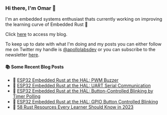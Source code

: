 ### Hi there, I'm Omar 👋

I'm an embedded systems enthusiast thats currently working on improving the learning curve of Embedded Rust 🦀

Click [here](https://apollolabsblog.hashnode.dev/) to access my blog.

To keep up to date with what I'm doing and my posts you can either follow me on Twitter my handle is [@apollolabsdev](https://twitter.com/apollolabsbin) or you can subscribe to the newsletter [here](http://subscribepage.io/apollolabsnewsletter).

<!--
**apollolabsdev/apollolabsdev** is a ✨ _special_ ✨ repository because its `README.md` (this file) appears on your GitHub profile.

Here are some ideas to get you started:

- 🔭 I’m currently working on ...
- 🌱 I’m currently learning ...
- 👯 I’m looking to collaborate on ...
- 🤔 I’m looking for help with ...
- 💬 Ask me about ...
- 📫 How to reach me: ...
- 😄 Pronouns: ...
- ⚡ Fun fact: ...
-->


#### :books: Some Recent Blog Posts
<!-- BLOGPOSTS:START -->
 - 💫 [ESP32 Embedded Rust at the HAL: PWM Buzzer](https://apollolabsblog.hashnode.dev/esp32-embedded-rust-at-the-hal-pwm-buzzer)
 - 🌮 [ESP32 Embedded Rust at the HAL: UART Serial Communication](https://apollolabsblog.hashnode.dev/esp32-embedded-rust-at-the-hal-uart-serial-communication)
 - 💫 [ESP32 Embedded Rust at the HAL: Button-Controlled Blinking by Timer Polling](https://apollolabsblog.hashnode.dev/esp32-embedded-rust-at-the-hal-button-controlled-blinking-by-timer-polling)
 - 🚀 [ESP32 Embedded Rust at the HAL: GPIO Button Controlled Blinking](https://apollolabsblog.hashnode.dev/esp32-embedded-rust-at-the-hal-gpio-button-controlled-blinking)
 - 💫 [58 Rust Resources Every Learner Should Know in 2023](https://apollolabsblog.hashnode.dev/58-rust-resources-every-learner-should-know-in-2023)<!-- BLOGPOSTS:END -->
